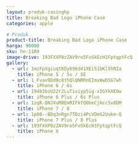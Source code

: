```yaml
---
layout: produk-casinghp
title: Breaking Bad Logo iPhone Case
categories: apple

# Produk
product-title: Breaking Bad Logo iPhone Case
harga: 90000
sku: hn-1109
image-drive: 193FXXP8zZAV9ro5FoSkEcH1FptqptFcQ
gallery:
  - url: 1mzFpXgiuqtKDy696d41XEiS1bKl5hNIa
    title: iPhone 5 / 5s / SE
  - url: 1_Fvav9Dd0c8thQlQNRRnEImxWwD5G7wh
    title: iPhone 6 / 6s
  - url: 194b3boU22r2LuTixiyp5ig-xIGYkXE0w
    title: iPhone 6 Plus / 6s Plus
  - url: 1zqR-QNJXuM8EmRIFkfQObeCjkcc5x8DM
    title: iPhone 7 / 8
  - url: 1p80--8Dq3nRgn7TDzi4PcVDmS2Uukm-Q
    title: iPhone 7 Plus / 8 Plus
  - url: 193FXXP8zZAV9ro5FoSkEcH1FptqptFcQ
    title: iPhone X
---
```

